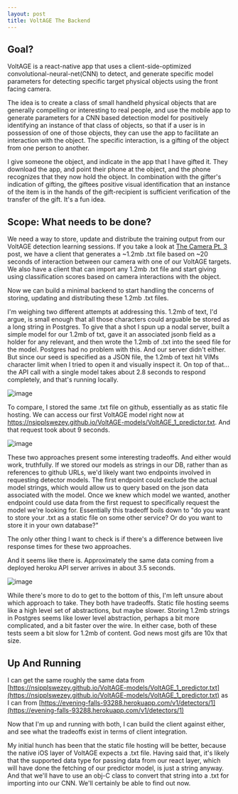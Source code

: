 ```yaml
---
layout: post
title: VoltAGE The Backend
---
```


## Goal?
VoltAGE is a react-native app that uses a client-side-optimized convolutional-neural-net(CNN) to detect, and generate specific model parameters for detecting specific target physical objects using the front facing camera.

The idea is to create a class of small handheld physical objects that are generally compelling or interesting to real people, and use the mobile app to generate parameters for a CNN based detection model for positively identifying an instance of that class of objects, so that if a user is in possession of one of those objects, they can use the app to facilitate an interaction with the object. The specific interaction, is a gifting of the object from one person to another.

I give someone the object, and indicate in the app that I have gifted it. They download the app, and point their phone at the object, and the phone recognizes that they now hold the object. In combination with the gifter's indication of gifting, the  giftees positive visual identification that an instance of the item is in the hands of the gift-recipient is sufficient verification of the transfer of the gift. It's a fun idea.

## Scope: What needs to be done?

We need a way to store, update and distribute the training output from our VoltAGE detection learning sessions. If you take a look at [The Camera Pt. 3](https://nsipplswezey.github.io/2017/11/15/VoltAGE-The-Camera-Part-3.html) post, we have a client that generates a ~1.2mb .txt file based on ~20 seconds of interaction between our camera with one of our VoltAGE targets. We also have a client that can import any 1.2mb .txt file and start giving using classification scores based on camera interactions with the object.

Now we can build a minimal backend to start handling the concerns of storing, updating and distributing these 1.2mb .txt files.

I'm weighing two different attempts at addressing this. 1.2mb of text, I'd argue, is small enough that all those characters could arguable be stored as a long string in Postgres. To give that a shot I spun up a nodal server, built a simple model for our 1.2mb of txt, gave it an associated jsonb field as a holder for any relevant, and then wrote the 1.2mb of .txt into the seed file for the model. Postgres had no problem with this. And our server didn't either. But since our seed is specified as a JSON file, the 1.2mb of text hit VIMs character limit when I tried to open it and visually inspect it. On top of that... the API call with a single model takes about 2.8 seconds to respond completely, and that's running locally.

![image](https://user-images.githubusercontent.com/7946707/32971885-3dc1d11c-cba4-11e7-8421-55c62dc3d0d4.png)

To compare, I stored the same .txt file on github, essentially as as static file hosting. We can access our first VoltAGE model right now at https://nsipplswezey.github.io/VoltAGE-models/VoltAGE_1_predictor.txt. And that request took about 9 seconds.

![image](https://user-images.githubusercontent.com/7946707/32971989-bd628dc6-cba4-11e7-8924-9ac2bb0d7f0b.png)

These two approaches present some interesting tradeoffs. And either would work, truthfully. If we stored our models as strings in our DB, rather than as references to github URLs, we'd likely want two endpoints involved in requesting detector models. The first endpoint could exclude the actual model strings, which would allow us to query based on the json data associated with the model. Once we knew which model we wanted, another endpoint could use data from the first request to specifically request the model we're looking for. Essentially this tradeoff boils down to "do you want to store your .txt as a static file on some other service? Or do you want to store it in your own database?"

The only other thing I want to check is if there's a difference between live response times for these two approaches.

And it seems like there is. Approximately the same data coming from a deployed heroku API server arrives in about 3.5 seconds.

![image](https://user-images.githubusercontent.com/7946707/32971241-1dab66ac-cba1-11e7-92ed-84a3c35a7da3.png)


While there's more to do to get to the bottom of this, I'm left unsure about which approach to take. They both have tradeoffs. Static file hosting seems like a high level set of abstractions, but maybe slower. Storing 1.2mb strings in Postgres seems like lower level abstraction, perhaps a bit more complicated, and a bit faster over the wire. In either case, both of these tests seem a bit slow for 1.2mb of content. God news most gifs are 10x that size.

## Up And Running

I can get the same roughly the same data from [https://nsipplswezey.github.io/VoltAGE-models/VoltAGE_1_predictor.txt](https://nsipplswezey.github.io/VoltAGE-models/VoltAGE_1_predictor.txt) as I can from [https://evening-falls-93288.herokuapp.com/v1/detectors/1](https://evening-falls-93288.herokuapp.com/v1/detectors/1)

Now that I'm up and running with both, I can build the client against either, and see what the tradeoffs exist in terms of client integration.

My initial hunch has been that the static file hosting will be better, because the native iOS layer of VoltAGE expects a .txt file. Having said that, it's likely that the supported data type for passing data from our react layer, which will have done the fetching of our predictor model, is just a string anyway. And that we'll have to use an obj-C class to convert that string into a .txt for importing into our CNN. We'll certainly be able to find out now.

